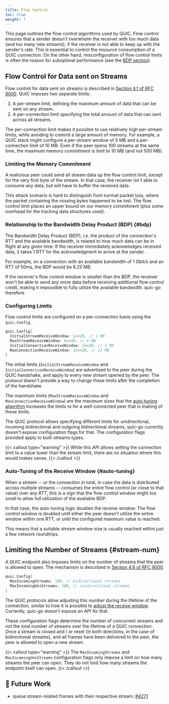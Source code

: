 ```yaml
---
title: Flow Control
toc: true
weight: 7
---
```


This page outlines the flow control algorithms used by QUIC. Flow control ensures that a sender doesn't overwhelm the receiver with too much data (and too many new streams), if the receiver is not able to keep up with the sender's rate. This is essential to control the resource consumption of a QUIC connection. On the other hand, misconfiguration of flow control limits is often the reason for suboptimal performance (see the [BDP section](#bdp)).


## Flow Control for Data sent on Streams

Flow control for data sent on streams is described in [Section 4.1 of RFC 9000](https://datatracker.ietf.org/doc/html/rfc9000#section-4.1). QUIC imposes two separate limits: 
1. A per-stream limit, defining the maximum amount of data that can be sent on any stream.
2. A per-connection limit specifying the total amount of data that can sent across all streams.

The per-connection limit makes it possible to use relatively high per-stream limits, while avoiding to commit a large amount of memory. For example, a QUIC stack might configure a per-stream window of 5 MB and a per-connection limit of 10 MB. Even if the peer opens 100 streams at the same time, the maximum memory commitment is limit to 10 MB (and not 500 MB).


### Limiting the Memory Commitment

A malicious peer could send all stream data up the flow control limit, except for the very first byte of the stream. In that case, the receiver isn't able to consume any data, but will have to buffer the received data.

This attack scenario is hard to distinguish from normal packet loss, where the packet containing the missing bytes happened to be lost. The flow control limit places an upper bound on our memory commitment (plus some overhead for the tracking data structures used).


### Relationship to the Bandwidth Delay Product (BDP) {#bdp}

The Bandwidth Delay Product (BDP), i.e. the product of the connection's RTT and the available bandwidth, is related to how much data can be in flight at any given time: If the receiver immediately acknowledges received data, it takes 1 RTT for the acknowledgment to arrive at the sender.

For example, on a connection with an available bandwidth of 1 Gbit/s and an RTT of 50ms, the BDP would be 6.25 MB.

If the receiver's flow control window is smaller than the BDP, the receiver won't be able to send any more data before receiving additional flow control credit, making it impossible to fully utilize the available bandwidth. quic-go therefore 

### Configuring Limits

Flow control limits are configured on a per-connection basis using the `quic.Config`.

```go
quic.Config{
  InitialStreamReceiveWindow: 1<<20, // 1 MB
  MaxStreamReceiveWindow: 6<<20, // 6 MB
  InitialConnectionReceiveWindow: 2<<20, // 2 MB
  MaxConnectionReceiveWindow: 12<<20, // 12 MB
}
```

The initial limits (`InitialStreamReceiveWindow` and `InitialConnectionReceiveWindow`) are advertised to the peer during the QUIC handshake, and apply to every new stream opened by the peer. The protocol doesn't provide a way to change these limits after the completion of the handshake. 

The maximum limits (`MaxStreamReceiveWindow` and `MaxConnectionReceiveWindow`) are the maximum sizes that the [auto-tuning algorithm](#auto-tuning) increases the limits to for a well-connected peer that is making of these limits.

The QUIC protocol allows specifying different limits for unidirectional, incoming bidirectional and outgoing bidirectional streams, quic-go currently doesn't expose configuration flags for that. The configuration flags provided apply to both streams types.

{{< callout type="warning" >}}
  While this API allows setting the connection limit to a value lower than the stream limit, there are no situation where this would makes sense.
{{< /callout >}}


### Auto-Tuning of the Receive Window {#auto-tuning}

When a stream -- or the connection in total, in case the data is distributed across multiple streams -- consumes the entire flow control (or close to that value) over any RTT, this is a sign that the flow control window might too small to allow full utilization of the available BDP.

In that case, the auto-tuning logic doubles the receive window. The flow control window is doubled until either the peer doesn't utilize the entire window within one RTT, or until the configured maximum value is reached.

This means that a suitable stream window size is usually reached within just a few network roundtrips.


## Limiting the Number of Streams {#stream-num}

A QUIC endpoint also imposes limits on the number of streams that the peer is allowed to open. The mechanism is described in [Section 4.6 of RFC 9000](https://datatracker.ietf.org/doc/html/rfc9000#section-4.6).

```go
quic.Config{
  MaxIncomingStreams: 100, // bidirectional streams
  MaxIncomingUniStreams: 100, // unidirectional streams
}
```

The QUIC protocols allow adjusting this number during the lifetime of the connection, similar to how it is possible to [adjust the receive window](#auto-tuning). Currently, quic-go doesn't expose an API for that.

These configuration flags determine the number of concurrent streams and not the total number of streams over the lifetime of a QUIC connection. Once a stream is closed and / or reset (in both directions, in the case of bidirectional streams), and all frames have been delivered to the peer, the peer is allowed to open a new stream.

{{< callout type="warning" >}}
  The `MaxIncomingStreams` and `MaxIncomingUniStreams` configuration flags only impose a limit on how many streams the peer can open. They do not limit how many streams the endpoint itself can open.
{{< /callout >}}


## 📝 Future Work

* queue stream-related frames with their respective stream: [#4271](https://github.com/quic-go/quic-go/issues/4271)
